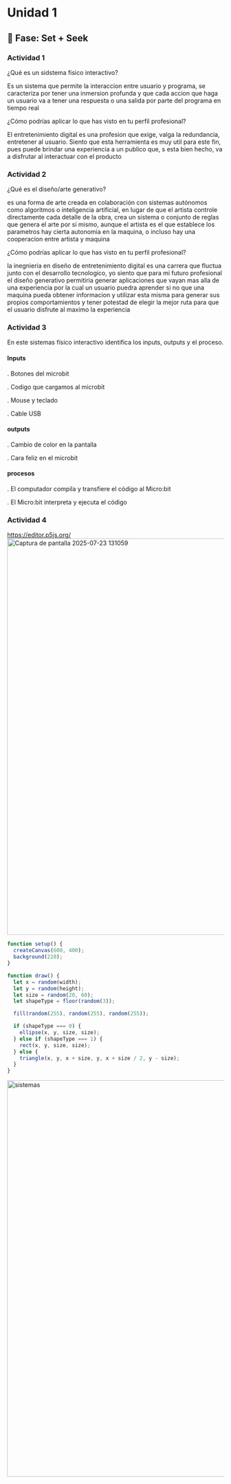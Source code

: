 # Unidad 1

## 🔎 Fase: Set + Seek

### Actividad 1

¿Qué es un sidstema fisico interactivo?

Es un sistema que permite la interaccion entre usuario y programa, se caracteriza por tener una inmersion profunda y que cada accion que haga un usuario va a tener una respuesta o una salida por parte del programa en tiempo real


¿Cómo podrías aplicar lo que has visto en tu perfil profesional?

El entretenimiento digital es una profesion que exige, valga la redundancia, entretener al usuario. Siento que esta herramienta es muy util para este fin, pues puede brindar una experiencia a un publico que, s esta bien hecho, va a disfrutar al interactuar con el producto

### Actividad 2

¿Qué es el diseño/arte generativo?

es una forma de arte creada en colaboración con sistemas autónomos como algoritmos o inteligencia artificial, en lugar de que el artista controle directamente cada detalle de la obra, crea un sistema o conjunto de reglas que genera el arte por sí mismo, aunque el artista es el que establece los parametros hay cierta autonomia en la maquina, o incluso hay una cooperacion entre artista y maquina



¿Cómo podrías aplicar lo que has visto en tu perfil profesional?

la inegnieria en diseño de entretenimiento digital es una carrera que fluctua junto con el desarrollo tecnologico, yo siento que para mi futuro profesional el diseño generativo permitiria generar aplicaciones que vayan mas alla de una experiencia por la cual un usuario puedra aprender si no que una maquina pueda obtener informacion y utilizar esta misma para generar sus propios comportamientos y tener potestad de elegir la mejor ruta para que el usuario disfrute al maximo la experiencia


### Actividad 3

En este sistemas físico interactivo identifica los inputs, outputs y el proceso.

#### Inputs

. Botones del microbit

. Codigo que cargamos al microbit

. Mouse y teclado

. Cable USB

#### outputs

. Cambio de color en la pantalla

. Cara feliz en el microbit

#### procesos

. El computador compila y transfiere el código al Micro:bit

. El Micro:bit interpreta y ejecuta el código


### Actividad 4

 https://editor.p5js.org/ <img width="1907" height="922" alt="Captura de pantalla 2025-07-23 131059" src="https://github.com/user-attachments/assets/734a5da3-fece-4fc3-b0e5-1421c18efc05" />


``` js
function setup() {
  createCanvas(600, 400);
  background(220);
}

function draw() {
  let x = random(width);
  let y = random(height);
  let size = random(20, 60);
  let shapeType = floor(random(3));

  fill(random(255), random(255), random(255));

  if (shapeType === 0) {
    ellipse(x, y, size, size);
  } else if (shapeType === 1) {
    rect(x, y, size, size);
  } else {
    triangle(x, y, x + size, y, x + size / 2, y - size);
  }
}
```


<img width="1907" height="922" alt="sistemas" src="https://github.com/user-attachments/assets/9587c415-c8cf-4f0d-9a98-0d6268a30b5e" />









